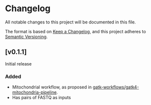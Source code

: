 # Changelog
All notable changes to this project will be documented in this file.

The format is based on [Keep a Changelog](https://keepachangelog.com/en/1.0.0/),
and this project adheres to [Semantic Versioning](https://semver.org/spec/v2.0.0.html).

## [v0.1.1]

Initial release

### Added

- Mitochondrial workflow, as proposed in [gatk-workflows/gatk4-mitochondria-pipeline](https://github.com/gatk-workflows/gatk4-mitochondria-pipeline).
- Has pairs of FASTQ as inputs

